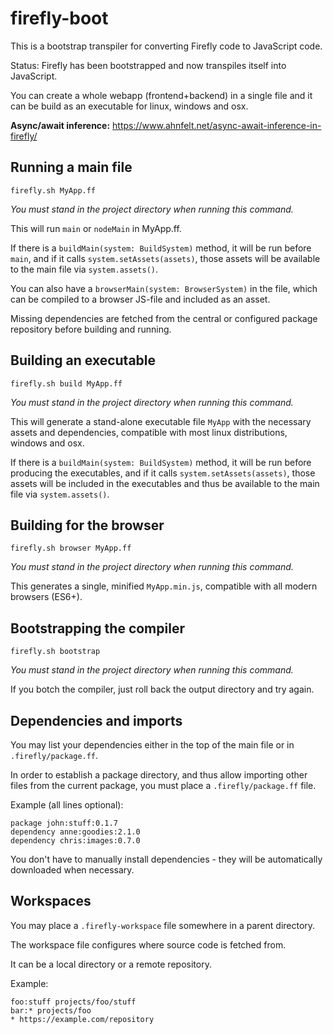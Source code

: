# firefly-boot
This is a bootstrap transpiler for converting Firefly code to JavaScript code.

Status: Firefly has been bootstrapped and now transpiles itself into JavaScript.

You can create a whole webapp (frontend+backend) in a single file and it can be build as an executable for linux, windows and osx.

**Async/await inference:** https://www.ahnfelt.net/async-await-inference-in-firefly/


## Running a main file

```
firefly.sh MyApp.ff
```

*You must stand in the project directory when running this command.*

This will run `main` or `nodeMain` in MyApp.ff.

If there is a `buildMain(system: BuildSystem)` method, it will be run before `main`,
and if it calls `system.setAssets(assets)`, those assets will be available to the main file via `system.assets()`.

You can also have a `browserMain(system: BrowserSystem)` in the file, which can be compiled to a browser JS-file and included as an asset.

Missing dependencies are fetched from the central or configured package repository before building and running.

## Building an executable

```
firefly.sh build MyApp.ff
```

*You must stand in the project directory when running this command.*

This will generate a stand-alone executable file `MyApp` with the necessary assets and dependencies, compatible with most linux distributions, windows and osx.

If there is a `buildMain(system: BuildSystem)` method, it will be run before producing the executables,
and if it calls `system.setAssets(assets)`, those assets will be included in the executables and thus be available to the main file via `system.assets()`.

## Building for the browser

```
firefly.sh browser MyApp.ff
```

*You must stand in the project directory when running this command.*

This generates a single, minified `MyApp.min.js`, compatible with all modern browsers (ES6+).

## Bootstrapping the compiler

```
firefly.sh bootstrap
```

*You must stand in the project directory when running this command.*

If you botch the compiler, just roll back the output directory and try again.

## Dependencies and imports

You may list your dependencies either in the top of the main file or in `.firefly/package.ff`.

In order to establish a package directory, and thus allow importing other files from the current package, you must place a `.firefly/package.ff` file. 

Example (all lines optional):
```
package john:stuff:0.1.7
dependency anne:goodies:2.1.0
dependency chris:images:0.7.0
```

You don't have to manually install dependencies - they will be automatically downloaded when necessary.

## Workspaces

You may place a `.firefly-workspace` file somewhere in a parent directory.

The workspace file configures where source code is fetched from. 

It can be a local directory or a remote repository.

Example:

```
foo:stuff projects/foo/stuff
bar:* projects/foo
* https://example.com/repository
```

